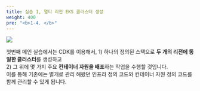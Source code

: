 ```yaml
---
title: 실습 1, 멀티 리전 EKS 클러스터 생성
weight: 400
pre: "<b>1-4. </b>"
---
```


![](/images/20-deploy-clusters/intro.svg)

첫번째 메인 실습에서는 CDK를 이용해서, 1) 하나의 정의된 스택으로 **두 개의 리전에 동일한 클러스터**를 생성하고  
2) 그 위에 몇 가지 주요 **컨테이너 자원을 배포**하는 작업을 수행할 것입니다.  
이를 통해 기존에는 별개로 관리 해왔던 인프라 정의 코드와 컨테이너 자원 정의 코드를 함께 관리할 수 있게 됩니다.